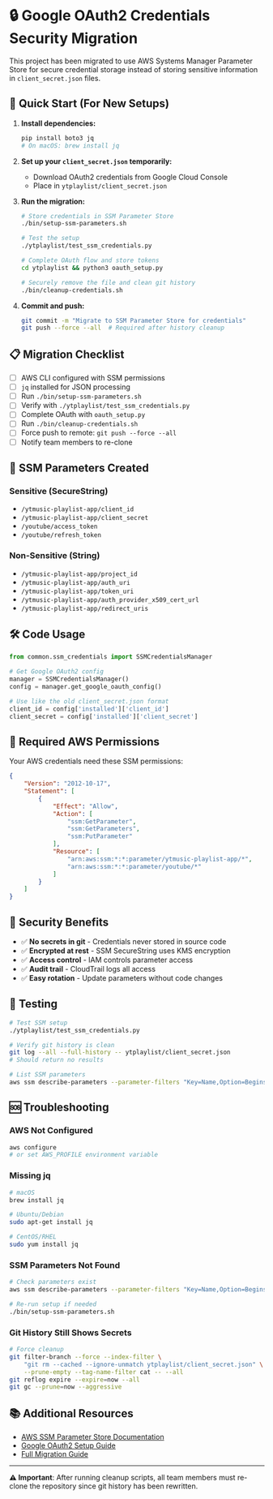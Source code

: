 # 🔒 Google OAuth2 Credentials Security Migration

This project has been migrated to use AWS Systems Manager Parameter Store for secure credential storage instead of storing sensitive information in `client_secret.json` files.

## 🚀 Quick Start (For New Setups)

1. **Install dependencies:**
   ```bash
   pip install boto3 jq
   # On macOS: brew install jq
   ```

2. **Set up your `client_secret.json` temporarily:**
   - Download OAuth2 credentials from Google Cloud Console
   - Place in `ytplaylist/client_secret.json`

3. **Run the migration:**
   ```bash
   # Store credentials in SSM Parameter Store
   ./bin/setup-ssm-parameters.sh
   
   # Test the setup
   ./ytplaylist/test_ssm_credentials.py
   
   # Complete OAuth flow and store tokens
   cd ytplaylist && python3 oauth_setup.py
   
   # Securely remove the file and clean git history
   ./bin/cleanup-credentials.sh
   ```

4. **Commit and push:**
   ```bash
   git commit -m "Migrate to SSM Parameter Store for credentials"
   git push --force --all  # Required after history cleanup
   ```

## 📋 Migration Checklist

- [ ] AWS CLI configured with SSM permissions
- [ ] `jq` installed for JSON processing
- [ ] Run `./bin/setup-ssm-parameters.sh`
- [ ] Verify with `./ytplaylist/test_ssm_credentials.py`
- [ ] Complete OAuth with `oauth_setup.py`
- [ ] Run `./bin/cleanup-credentials.sh`
- [ ] Force push to remote: `git push --force --all`
- [ ] Notify team members to re-clone

## 🔑 SSM Parameters Created

### Sensitive (SecureString)
- `/ytmusic-playlist-app/client_id`
- `/ytmusic-playlist-app/client_secret`
- `/youtube/access_token`
- `/youtube/refresh_token`

### Non-Sensitive (String)
- `/ytmusic-playlist-app/project_id`
- `/ytmusic-playlist-app/auth_uri`
- `/ytmusic-playlist-app/token_uri`
- `/ytmusic-playlist-app/auth_provider_x509_cert_url`
- `/ytmusic-playlist-app/redirect_uris`

## 🛠 Code Usage

```python
from common.ssm_credentials import SSMCredentialsManager

# Get Google OAuth2 config
manager = SSMCredentialsManager()
config = manager.get_google_oauth_config()

# Use like the old client_secret.json format
client_id = config['installed']['client_id']
client_secret = config['installed']['client_secret']
```

## 🔧 Required AWS Permissions

Your AWS credentials need these SSM permissions:

```json
{
    "Version": "2012-10-17",
    "Statement": [
        {
            "Effect": "Allow",
            "Action": [
                "ssm:GetParameter",
                "ssm:GetParameters",
                "ssm:PutParameter"
            ],
            "Resource": [
                "arn:aws:ssm:*:*:parameter/ytmusic-playlist-app/*",
                "arn:aws:ssm:*:*:parameter/youtube/*"
            ]
        }
    ]
}
```

## 🚨 Security Benefits

- ✅ **No secrets in git** - Credentials never stored in source code
- ✅ **Encrypted at rest** - SSM SecureString uses KMS encryption  
- ✅ **Access control** - IAM controls parameter access
- ✅ **Audit trail** - CloudTrail logs all access
- ✅ **Easy rotation** - Update parameters without code changes

## 🧪 Testing

```bash
# Test SSM setup
./ytplaylist/test_ssm_credentials.py

# Verify git history is clean
git log --all --full-history -- ytplaylist/client_secret.json
# Should return no results

# List SSM parameters
aws ssm describe-parameters --parameter-filters "Key=Name,Option=BeginsWith,Values=/ytmusic-playlist-app/"
```

## 🆘 Troubleshooting

### AWS Not Configured
```bash
aws configure
# or set AWS_PROFILE environment variable
```

### Missing jq
```bash
# macOS
brew install jq

# Ubuntu/Debian  
sudo apt-get install jq

# CentOS/RHEL
sudo yum install jq
```

### SSM Parameters Not Found
```bash
# Check parameters exist
aws ssm describe-parameters --parameter-filters "Key=Name,Option=BeginsWith,Values=/ytmusic-playlist-app/"

# Re-run setup if needed
./bin/setup-ssm-parameters.sh
```

### Git History Still Shows Secrets
```bash
# Force cleanup
git filter-branch --force --index-filter \
    "git rm --cached --ignore-unmatch ytplaylist/client_secret.json" \
    --prune-empty --tag-name-filter cat -- --all
git reflog expire --expire=now --all  
git gc --prune=now --aggressive
```

## 📚 Additional Resources

- [AWS SSM Parameter Store Documentation](https://docs.aws.amazon.com/systems-manager/latest/userguide/systems-manager-parameter-store.html)
- [Google OAuth2 Setup Guide](https://developers.google.com/identity/protocols/oauth2)
- [Full Migration Guide](./CREDENTIALS_MIGRATION.md)

---
**⚠️ Important**: After running cleanup scripts, all team members must re-clone the repository since git history has been rewritten.
